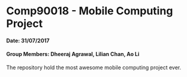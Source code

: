 # Comp90018 - Mobile Computing Project  

#### Date: 31/07/2017
#### Group Members: Dheeraj Agrawal, Lilian Chan, Ao Li

The repository hold the most awesome mobile computing project ever. 
